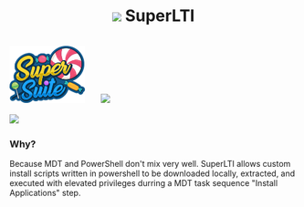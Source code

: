<h1 align="center">
 <img height="25" src="https://raw.githubusercontent.com/belowaverage-org/SuperLTI/master/SuperLTI/Resources/icon.ico">
 SuperLTI
</h1>
<br>
<img height="100" src="https://raw.githubusercontent.com/krisdb2009/documentation/master/images/supersweet.png">
&nbsp;&nbsp;&nbsp;&nbsp;&nbsp;
<img height="100" src="https://raw.githubusercontent.com/belowaverage-org/SuperLTI/master/SuperLTI/Resources/icon.ico">
<br><br>
<img src="https://raw.githubusercontent.com/krisdb2009/documentation/master/images/superlti.gif">

### Why?
Because MDT and PowerShell don't mix very well.
SuperLTI allows custom install scripts written in powershell to be downloaded locally, extracted, and executed with elevated privileges durring a MDT task sequence "Install Applications" step.
